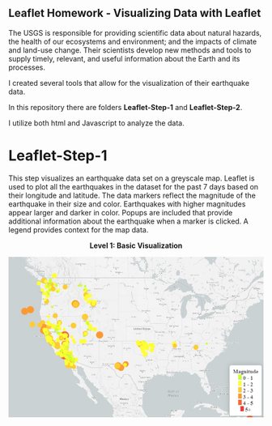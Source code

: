 ## Leaflet Homework - Visualizing Data with Leaflet

The USGS is responsible for providing scientific data about natural hazards, the health of our ecosystems and
environment; and the impacts of climate and land-use change. Their scientists develop new methods and tools to
supply timely, relevant, and useful information about the Earth and its processes.

I created several tools that allow for the visualization of their earthquake data.

In this repository there are folders **Leaflet-Step-1** and **Leaflet-Step-2**.

I utilize both html and Javascript to analyze the data.

# Leaflet-Step-1
This step visualizes an earthquake data set on a greyscale map. Leaflet is used to plot all the earthquakes in the dataset for the past 7 days based on their longitude and latitude.
The data markers reflect the magnitude of the earthquake in their size and color. Earthquakes with higher magnitudes appear larger and darker in color.
Popups are included that provide additional information about the earthquake when a marker is clicked.
A legend provides context for the map data.

**<div align="center">Level 1: Basic Visualization</div>**

![image](images/Screenshot1.jpg)








